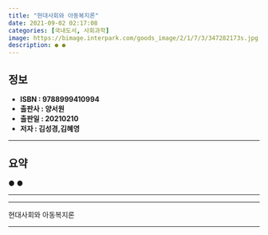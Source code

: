```yaml
---
title: "현대사회와 아동복지론"
date: 2021-09-02 02:17:08
categories: [국내도서, 사회과학]
image: https://bimage.interpark.com/goods_image/2/1/7/3/347282173s.jpg
description: ● ●
---
```


## **정보**

- **ISBN : 9788999410994**
- **출판사 : 양서원**
- **출판일 : 20210210**
- **저자 : 김성경,김혜영**

------



## **요약**

●  ●  

------



------


현대사회와 아동복지론 

------


